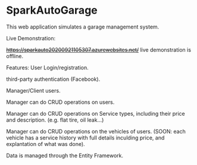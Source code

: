 # SparkAutoGarage

This web application simulates a garage management system.

Live Demonstration:

~~https://sparkauto20200921105307.azurewebsites.net/~~ live demonstration is offline.

Features:
User Login/registration.

third-party authentication (Facebook).

Manager/Client  users.

Manager can do CRUD operations on users.

Manager can do CRUD operations on Service types, including their price and description. (e.g. flat tire, oil leak...)

Manager can do CRUD operations on the vehicles of users. (SOON: each vehicle has a service history with full details inculding price, and explantation of what was done).


Data is managed through the Entity Framework. 
